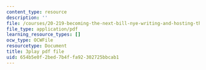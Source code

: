 ```yaml
---
content_type: resource
description: ''
file: /courses/20-219-becoming-the-next-bill-nye-writing-and-hosting-the-educational-show-january-iap-2015/654b5e0f2bed7b4ffa92302725bbcab1_3coxJFCY3T4.pdf
file_type: application/pdf
learning_resource_types: []
ocw_type: OCWFile
resourcetype: Document
title: 3play pdf file
uid: 654b5e0f-2bed-7b4f-fa92-302725bbcab1
---
```

